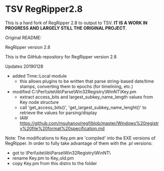 TSV RegRipper2.8
============

This is a hard fork of RegRipper 2.8 to output to TSV. **IT IS A WORK IN PROGRESS AND LARGELY STILL THE ORIGINAL PROJECT**.

Original README:

RegRipper version 2.8

This is the GitHub repository for RegRipper version 2.8

Updates 20190128
- added Time::Local module 
  - this allows plugins to be written that parse string-based date/time stamps, converting 
    them to epochs (for timelining, etc.)
- modified C:\Perl\site\lib\Parse\Win32Registry\WinNT\Key.pm
  - extract access_bits and largest_subkey_name_length values from Key node structure
  - call 'get_access_bits()', 'get_largest_subkey_name_lenght()' to retrieve the values for parsing/display
  - IAW https://github.com/msuhanov/regf/blob/master/Windows%20registry%20file%20format%20specification.md

Note: The modifications to Key.pm are 'compiled' into the EXE versions of RegRipper.  In order to fully take
advantage of them with the .pl versions:
- got to \Perl\site\lib\Parse\Win32Registry\WinNT\
- rename Key.pm to Key_old.pm 
- copy Key.pm from this distro to the folder
